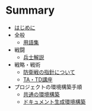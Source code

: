 # Summary

* [はじめに](/README.md)
* 全般
  * [用語集](/src/General/Words.md)
* 戦闘
  * [兵士解説](/src/Battle/Soldiers.md)
* 戦略・戦術
  * [防衛戦の指針について](/src/Tactics/Deffence.md)
  * [TA・TD講座](/src/Tactics/TATD.md)
* プロジェクトの環境構築手順
    * [共通の環境構築](/src/StructEnvironments/Generally.md)
    * [ドキュメント生成環境構築](/src/StructEnvironments/BuildDocument.md)

